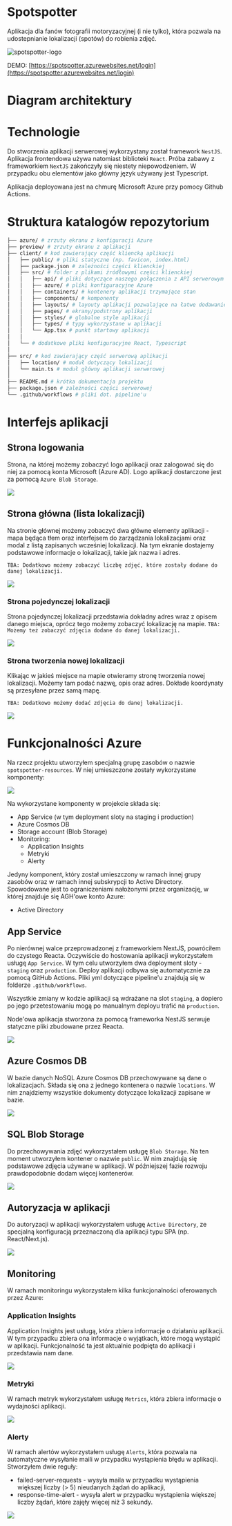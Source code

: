 # Spotspotter

Aplikacja dla fanów fotografii motoryzacyjnej (i nie tylko), która pozwala na udostepnianie lokalizacji (spotów) do robienia zdjęć.


![spotspotter-logo](https://user-images.githubusercontent.com/31045802/212891761-c7e76cb5-438f-485d-b494-ed0d8bb84fd1.svg)

DEMO: [https://spotspotter.azurewebsites.net/login](https://spotspotter.azurewebsites.net/login)

# Diagram architektury


# Technologie

Do stworzenia aplikacji serwerowej wykorzystany został framework `NestJS`. 
Aplikacja frontendowa używa natomiast biblioteki `React`. Próba zabawy z frameworkiem `NextJS` zakończyły się niestety niepowodzeniem. 
W przypadku obu elementów jako główny język używany jest Typescript.

Aplikacja deployowana jest na chmurę Microsoft Azure przy pomocy Github Actions. 

# Struktura katalogów repozytorium

```bash
├── azure/ # zrzuty ekranu z konfiguracji Azure
├── preview/ # zrzuty ekranu z aplikacji
├── client/ # kod zawierający część kliencką aplikacji
│   ├── public/ # pliki statyczne (np. favicon, index.html)
│   ├── package.json # zależności części klienckiej
│   ├── src/ # folder z plikami źródłowymi części klienckiej
│   │   ├── api/ # pliki dotyczące naszego połączenia z API serwerowym
│   │   ├── azure/ # pliki konfiguracyjne Azure 
│   │   ├── containers/ # kontenery aplikacji trzymające stan
│   │   ├── components/ # komponenty
│   │   ├── layouts/ # layouty aplikacji pozwalające na łatwe dodawanie nowych stron
│   │   ├── pages/ # ekrany/podstrony aplikacji
│   │   ├── styles/ # globalne style aplikacji
│   │   ├── types/ # typy wykorzystane w aplikacji
│   │   └── App.tsx # punkt startowy aplikacji
│   │
│   └── # dodatkowe pliki konfiguracyjne React, Typescript
│
├── src/ # kod zawierający część serwerową aplikacji
│   ├── location/ # moduł dotyczący lokalizacji
│   └── main.ts # moduł główny aplikacji serwerowej
│
├── README.md # krótka dokumentacja projektu
├── package.json # zależności części serwerowej
└── .github/workflows # pliki dot. pipeline'u

```

# Interfejs aplikacji

## Strona logowania

Strona, na której możemy zobaczyć logo aplikacji oraz zalogować się do niej za pomocą konta Microsoft (Azure AD).
Logo aplikacji dostarczone jest za pomocą `Azure Blob Storage`.

![](preview/login_page.jpg)

## Strona główna (lista lokalizacji)

Na stronie głównej możemy zobaczyć dwa główne elementy aplikacji - mapa będąca tłem oraz interfejsem do zarządzania lokalizacjami oraz modal z listą zapisanych wcześniej lokalizacji. Na tym ekranie dostajemy podstawowe informacje o lokalizacji, takie jak nazwa i adres. 

``` TBA: Dodatkowo możemy zobaczyć liczbę zdjęć, które zostały dodane do danej lokalizacji. ```

![](preview/main_page.jpg)

### Strona pojedynczej lokalizacji

Strona pojedynczej lokalizacji przedstawia dokładny adres wraz z opisem danego miejsca, oprócz tego możemy zobaczyć lokalizację na mapie. 
``` TBA: Możemy też zobaczyć zdjęcia dodane do danej lokalizacji. ```

![](preview/location_page.jpg)


### Strona tworzenia nowej lokalizacji

Klikając w jakieś miejsce na mapie otwieramy stronę tworzenia nowej lokalizacji.
Możemy tam podać nazwę, opis oraz adres. Dokłade koordynaty są przesyłane przez samą mapę. 

``` TBA: Dodatkowo możemy dodać zdjęcia do danej lokalizacji. ```

![](preview/new_location_page.jpg)

# Funkcjonalności Azure

Na rzecz projektu utworzyłem specjalną grupę zasobów o nazwie `spotspotter-resources`. W niej umieszczone zostały wykorzystane komponenty:

![](azure/resource_group.jpg)

Na wykorzystane komponenty w projekcie składa się:
- App Service (w tym deployment sloty na staging i production)
- Azure Cosmos DB
- Storage account (Blob Storage)
- Monitoring:
  - Application Insights
  - Metryki
  - Alerty

Jedyny komponent, który został umieszczony w ramach innej grupy zasobów oraz w ramach innej subskrypcji to Active Directory. Spowodowane jest to ograniczeniami nałożonymi przez organizację, w której znajduje się AGH'owe konto Azure:
- Active Directory

## App Service

Po nierównej walce przeprowadzonej z frameworkiem NextJS, powróciłem do czystego Reacta. Oczywiście do hostowania aplikacji wykorzystałem usługę `App Service`. W tym celu utworzyłem dwa deployment sloty - `staging` oraz `production`. Deploy aplikacji odbywa się automatycznie za pomocą GitHub Actions. Pliki yml dotyczące pipeline'u znajdują się w folderze `.github/workflows`.

Wszystkie zmiany w kodzie aplikacji są wdrażane na slot `staging`, a dopiero po jego przetestowaniu mogą po manualnym deployu trafić na `production`.

Node'owa aplikacja stworzona za pomocą frameworka NestJS serwuje statyczne pliki zbudowane przez Reacta. 

![](azure/app_service.jpg)

## Azure Cosmos DB

W bazie danych NoSQL Azure Cosmos DB przechowywane są dane o lokalizacjach. Składa się ona z jednego kontenera o nazwie `locations`. W nim znajdziemy wszystkie dokumenty dotyczące lokalizacji zapisane w bazie.

![](azure/cosmos_db.jpg)


## SQL Blob Storage

Do przechowywania zdjęć wykorzystałem usługę `Blob Storage`. Na ten moment utworzyłem kontener o nazwie `public`. 
W nim znajdują się podstawowe zdjęcia używane w aplikacji. W późniejszej fazie rozwoju prawdopodobnie dodam więcej kontenerów.

![](azure/blob_storage.jpg)


## Autoryzacja w aplikacji

Do autoryzacji w aplikacji wykorzystałem usługę `Active Directory`, ze specjalną konfiguracją przeznaczoną dla aplikacji typu SPA (np. React/Next.js).

![](azure/active_directory.jpg)


## Monitoring

W ramach monitoringu wykorzystałem kilka funkcjonalności oferowanych przez Azure:

### Application Insights

Application Insights jest usługą, która zbiera informacje o działaniu aplikacji. W tym przypadku zbiera ona informacje o wyjątkach, które mogą wystąpić w aplikacji. Funkcjonalność ta jest aktualnie podpięta do aplikacji i przedstawia nam dane.

![](azure/application_insights.jpg)


### Metryki

W ramach metryk wykorzystałem usługę `Metrics`, która zbiera informacje o wydajności aplikacji.

![](azure/metrics.jpg)


### Alerty

W ramach alertów wykorzystałem usługę `Alerts`, która pozwala na automatyczne wysyłanie maili w przypadku wystąpienia błędu w aplikacji. Stworzyłem dwie reguły:
 - failed-server-requests - wysyła maila w przypadku wystąpienia większej liczby (> 5) nieudanych żądań do aplikacji,
 - response-time-alert - wysyła alert w przypadku wystąpienia większej liczby żądań, które zajęły więcej niż 3 sekundy.

![](azure/alert_rules.jpg)
